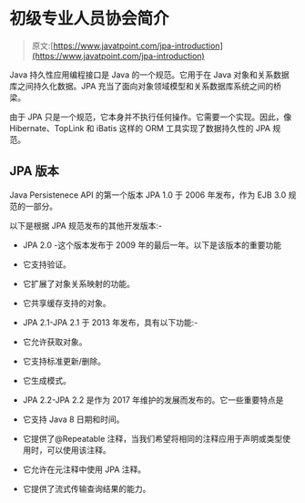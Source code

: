 # 初级专业人员协会简介

> 原文:[https://www.javatpoint.com/jpa-introduction](https://www.javatpoint.com/jpa-introduction)

Java 持久性应用编程接口是 Java 的一个规范。它用于在 Java 对象和关系数据库之间持久化数据。JPA 充当了面向对象领域模型和关系数据库系统之间的桥梁。

由于 JPA 只是一个规范，它本身并不执行任何操作。它需要一个实现。因此，像 Hibernate、TopLink 和 iBatis 这样的 ORM 工具实现了数据持久性的 JPA 规范。

## JPA 版本

Java Persistenece API 的第一个版本 JPA 1.0 于 2006 年发布，作为 EJB 3.0 规范的一部分。

以下是根据 JPA 规范发布的其他开发版本:-

*   JPA 2.0 -这个版本发布于 2009 年的最后一年。以下是该版本的重要功能

*   它支持验证。
*   它扩展了对象关系映射的功能。
*   它共享缓存支持的对象。

*   JPA 2.1-JPA 2.1 于 2013 年发布，具有以下功能:-

*   它允许获取对象。
*   它支持标准更新/删除。
*   它生成模式。

*   JPA 2.2-JPA 2.2 是作为 2017 年维护的发展而发布的。它一些重要特点是

*   它支持 Java 8 日期和时间。
*   它提供了@Repeatable 注释，当我们希望将相同的注释应用于声明或类型使用时，可以使用该注释。
*   它允许在元注释中使用 JPA 注释。
*   它提供了流式传输查询结果的能力。